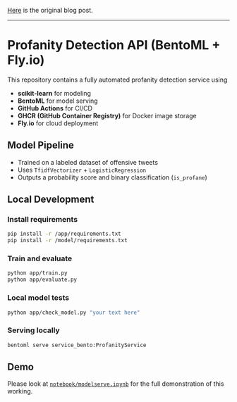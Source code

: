 [Here](https://akhilvreddy.com/posts/deploying-model/) is the original blog post.

---

# Profanity Detection API (BentoML + Fly.io)

This repository contains a fully automated profanity detection service using

- **scikit-learn** for modeling
- **BentoML** for model serving
- **GitHub Actions** for CI/CD
- **GHCR (GitHub Container Registry)** for Docker image storage
- **Fly.io** for cloud deployment

## Model Pipeline

- Trained on a labeled dataset of offensive tweets
- Uses `TfidfVectorizer` + `LogisticRegression`
- Outputs a probability score and binary classification (`is_profane`)

## Local Development

### Install requirements

```bash
pip install -r /app/requirements.txt
pip install -r /model/requirements.txt
```

### Train and evaluate

```bash
python app/train.py
python app/evaluate.py
```

### Local model tests
```bash
python app/check_model.py "your text here"
```

### Serving locally
```bash
bentoml serve service_bento:ProfanityService
```

## Demo

Please look at [`notebook/modelserve.ipynb`](https://github.com/akhilvreddy/deploying-profanity-service/blob/main/notebook/modelserve.ipynb) for the full demonstration of this working.